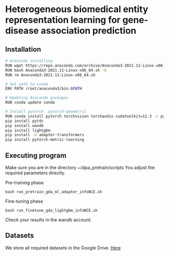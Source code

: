 # Heterogeneous biomedical entity representation learning for gene-disease association prediction


## Installation



```bash
# Anaconda installing
RUN wget https://repo.anaconda.com/archive/Anaconda3-2021.11-Linux-x86_64.sh
RUN bash Anaconda3-2021.11-Linux-x86_64.sh -b
RUN rm Anaconda3-2021.11-Linux-x86_64.sh

# Set path to conda
ENV PATH /root/anaconda3/bin:$PATH

# Updating Anaconda packages
RUN conda update conda

# Install pytorch  pytorch-geometric
RUN conda install pytorch torchvision torchaudio cudatoolkit=11.3 -c pytorch
pip install pytdc
pip install wandb
pip install lightgbm
pip install -U adapter-transformers
pip install pytorch-metric-learning
```

## Executing program

Make sure you are in the directory ~/dpa_pretrain/scripts
You adjust the required parameters directly.

Pre-training phase
```
bash run_pretrain_gda_ml_adapter_infoNCE.sh
```
Fine-tuning phase
```
bash run_finetune_gda_lightgbm_infoNCE.sh
```
Check your results in the wandb account.

## Datasets

We store all required datasets in the Google Drive. [Here](https://drive.google.com/file/d/16O090S73EMqhhGfgwBiuTgz0zX1QY8Es/view?usp=sharing)




